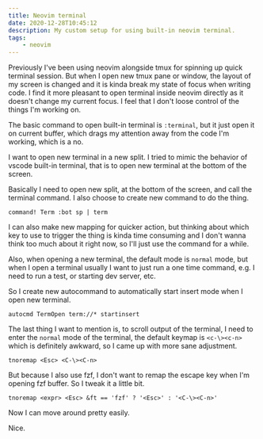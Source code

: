```yaml
---
title: Neovim terminal
date: 2020-12-28T10:45:12
description: My custom setup for using built-in neovim terminal.
tags:
    - neovim
---
```


Previously I've been using neovim alongside tmux for spinning up quick terminal session. But when I open new tmux pane or window, the layout of my screen is changed and it is kinda break my state of focus when writing code. I find it more pleasant to open terminal inside neovim directly as it doesn't change my current focus. I feel that I don't loose control of the things I'm working on.

The basic command to open built-in terminal is `:terminal`, but it just open it on current buffer, which drags my attention away from the code I'm working, which is a no.

I want to open new terminal in a new split. I tried to mimic the behavior of vscode built-in terminal, that is to open new terminal at the bottom of the screen.

Basically I need to open new split, at the bottom of the screen, and call the terminal command. I also choose to create new command to do the thing.

```vim
command! Term :bot sp | term
```

I can also make new mapping for quicker action, but thinking about which key to use to trigger the thing is kinda time consuming and I don't wanna think too much about it right now, so I'll just use the command for a while.

Also, when opening a new terminal, the default mode is `normal` mode, but when I open a terminal usually I want to just run a one time command, e.g. I need to run a test, or starting dev server, etc.

So I create new autocommand to automatically start insert mode when I open new terminal.

```vim
autocmd TermOpen term://* startinsert
```

The last thing I want to mention is, to scroll output of the terminal, I need to enter the `normal` mode of the terminal, the default keymap is `<c-\><c-n>` which is definitely awkward, so I came up with more sane adjustment.

```vim
tnoremap <Esc> <C-\><C-n>
```
But because I also use fzf, I don't want to remap the escape key when I'm opening fzf buffer. So I tweak it a little bit.

```vim
tnoremap <expr> <Esc> &ft == 'fzf' ? '<Esc>' : '<C-\><C-n>'
```

Now I can move around pretty easily.

Nice.
